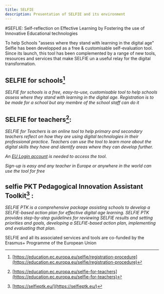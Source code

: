 ```yaml
---
title: SELFIE
description: Presentation of SELFIE and its environment
---
```


#SEFLIE: Self-reflection on Effective Learning by Fostering the use of Innovative Educational technologies

To help Schools "assess where they stand with learning in the digital age" Selfie has been developped as a free & customisable self-evaluation tool.
Since its launch, this tool has been complemented by a range of new tools, resources and services that make SELFIE un a useful relay for the digital transformation.

## SELFIE for schools[^1]

_SELFIE for schools is a free, easy-to-use, customisable tool to help schools assess where they stand with learning in the digital age. Registration is to be made for a school but any membre of the school staff can do it_

## SELFIE for teachers[^2]:

_SELFIE for Teachers is an online tool to help primary and secondary teachers reflect on how they are using digital technologies in their professional practice. Teachers can use the tool to learn more about the digital skills they have and identify areas where they can develop further._

_An [EU Login account](https://webgate.ec.europa.eu/cas/login) is needed to access the tool._

_Sign-up is easy and any teacher in Europe or anywhere in the world can use the tool for free_

## selfie PKT Pedagogical Innovation Assistant Toolkit[^3] :

_SELFIE PTK is a comprehensive package assisting schools to develop a SELFIE-based action plan for effective digital age learning. SELFIE PTK provides step-by-step guidelines for reviewing SELFIE results and setting priorities and goals, developing a SELFIE-based action plan, implementing and evaluating that plan._

SELFIE and all its associated services and tools are co-funded by the Erasmus+ Programme of the European Union

[^1]: [https://education.ec.europa.eu/selfie/registration-procedure](https://education.ec.europa.eu/selfie/registration-procedure)
[^2]: [https://education.ec.europa.eu/selfie-for-teachers](https://education.ec.europa.eu/selfie-for-teachers)
[^3]: [https://selfieptk.eu/](https://selfieptk.eu/)
